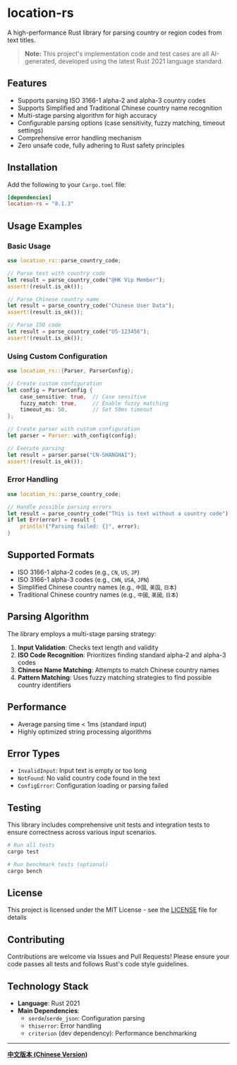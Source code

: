 # location-rs

A high-performance Rust library for parsing country or region codes from text titles.

> **Note:** This project's implementation code and test cases are all AI-generated, developed using the latest Rust 2021 language standard.

## Features

- Supports parsing ISO 3166-1 alpha-2 and alpha-3 country codes
- Supports Simplified and Traditional Chinese country name recognition
- Multi-stage parsing algorithm for high accuracy
- Configurable parsing options (case sensitivity, fuzzy matching, timeout settings)
- Comprehensive error handling mechanism
- Zero unsafe code, fully adhering to Rust safety principles

## Installation

Add the following to your `Cargo.toml` file:

```toml
[dependencies]
location-rs = "0.1.3"
```

## Usage Examples

### Basic Usage

```rust
use location_rs::parse_country_code;

// Parse text with country code
let result = parse_country_code("@HK Vip Member");
assert!(result.is_ok());

// Parse Chinese country name
let result = parse_country_code("Chinese User Data");
assert!(result.is_ok());

// Parse ISO code
let result = parse_country_code("US-123456");
assert!(result.is_ok());
```

### Using Custom Configuration

```rust
use location_rs::{Parser, ParserConfig};

// Create custom configuration
let config = ParserConfig {
    case_sensitive: true,  // Case sensitive
    fuzzy_match: true,     // Enable fuzzy matching
    timeout_ms: 50,        // Set 50ms timeout
};

// Create parser with custom configuration
let parser = Parser::with_config(config);

// Execute parsing
let result = parser.parse("CN-SHANGHAI");
assert!(result.is_ok());
```

### Error Handling

```rust
use location_rs::parse_country_code;

// Handle possible parsing errors
let result = parse_country_code("This is text without a country code");
if let Err(error) = result {
    println!("Parsing failed: {}", error);
}
```

## Supported Formats

- ISO 3166-1 alpha-2 codes (e.g., `CN`, `US`, `JP`)
- ISO 3166-1 alpha-3 codes (e.g., `CHN`, `USA`, `JPN`)
- Simplified Chinese country names (e.g., `中国`, `美国`, `日本`)
- Traditional Chinese country names (e.g., `中國`, `美國`, `日本`)

## Parsing Algorithm

The library employs a multi-stage parsing strategy:

1. **Input Validation**: Checks text length and validity
2. **ISO Code Recognition**: Prioritizes finding standard alpha-2 and alpha-3 codes
3. **Chinese Name Matching**: Attempts to match Chinese country names
4. **Pattern Matching**: Uses fuzzy matching strategies to find possible country identifiers

## Performance

- Average parsing time < 1ms (standard input)
- Highly optimized string processing algorithms

## Error Types

- `InvalidInput`: Input text is empty or too long
- `NotFound`: No valid country code found in the text
- `ConfigError`: Configuration loading or parsing failed

## Testing

This library includes comprehensive unit tests and integration tests to ensure correctness across various input scenarios.

```bash
# Run all tests
cargo test

# Run benchmark tests (optional)
cargo bench
```

## License

This project is licensed under the MIT License - see the [LICENSE](LICENSE) file for details

## Contributing

Contributions are welcome via Issues and Pull Requests! Please ensure your code passes all tests and follows Rust's code style guidelines.

## Technology Stack

- **Language**: Rust 2021
- **Main Dependencies**:
  - `serde`/`serde_json`: Configuration parsing
  - `thiserror`: Error handling
  - `criterion` (dev dependency): Performance benchmarking

---

**[中文版本 (Chinese Version)](README.md)**